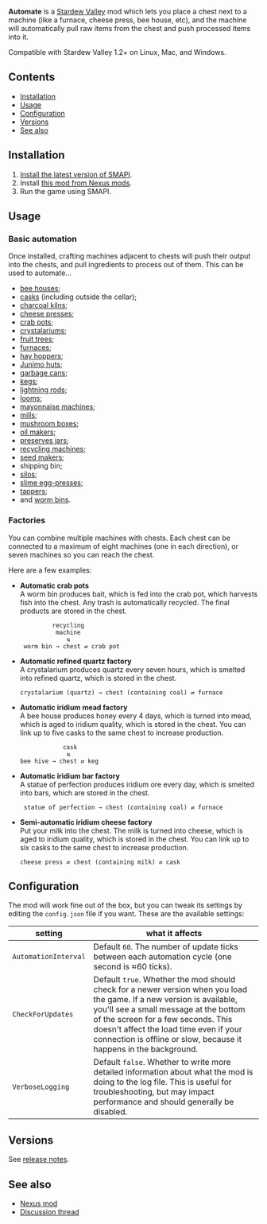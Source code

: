 **Automate** is a [Stardew Valley](http://stardewvalley.net/) mod which lets you place a chest
next to a machine (like a furnace, cheese press, bee house, etc), and the machine will
automatically pull raw items from the chest and push processed items into it.

Compatible with Stardew Valley 1.2+ on Linux, Mac, and Windows.

## Contents
* [Installation](#installation)
* [Usage](#usage)
* [Configuration](#configuration)
* [Versions](#versions)
* [See also](#see-also)

## Installation
1. [Install the latest version of SMAPI](http://canimod.com/guides/using-mods#installing-smapi).
3. Install [this mod from Nexus mods](http://www.nexusmods.com/stardewvalley/mods/1063).
4. Run the game using SMAPI.

## Usage
### Basic automation
Once installed, crafting machines adjacent to chests will push their output into the chests, and
pull ingredients to process out of them. This can be used to automate...
* [bee houses](http://stardewvalleywiki.com/Bee_House);
* [casks](http://stardewvalleywiki.com/Cask) (including outside the cellar);
* [charcoal kilns](http://stardewvalleywiki.com/Charcoal_Kiln);
* [cheese presses](http://stardewvalleywiki.com/Cheese_Press);
* [crab pots](http://stardewvalleywiki.com/Crab_Pot);
* [crystalariums](http://stardewvalleywiki.com/Crystalarium);
* [fruit trees](http://stardewvalleywiki.com/Fruit_Trees);
* [furnaces](http://stardewvalleywiki.com/Furnace);
* [hay hoppers](http://stardewvalleywiki.com/Hay_Hopper);
* [Junimo huts](http://stardewvalleywiki.com/Junimo_Hut);
* [garbage cans](http://stardewvalleywiki.com/Garbage_Can);
* [kegs](http://stardewvalleywiki.com/Keg);
* [lightning rods](http://stardewvalleywiki.com/Lightning_Rod);
* [looms](http://stardewvalleywiki.com/Loom);
* [mayonnaise machines](http://stardewvalleywiki.com/Mayonnaise_Machine);
* [mills](http://stardewvalleywiki.com/Mill);
* [mushroom boxes](http://stardewvalleywiki.com/The_Cave#Mushrooms);
* [oil makers](http://stardewvalleywiki.com/Oil_Maker);
* [preserves jars](http://stardewvalleywiki.com/Preserves_Jar);
* [recycling machines](http://stardewvalleywiki.com/Recycling_Machine);
* [seed makers](http://stardewvalleywiki.com/Seed_Maker);
* shipping bin;
* [silos](http://stardewvalleywiki.com/Silo);
* [slime egg-presses](http://stardewvalleywiki.com/Slime_Egg);
* [tappers](http://stardewvalleywiki.com/Tapper);
* and [worm bins](http://stardewvalleywiki.com/Worm_Bin).

### Factories
You can combine multiple machines with chests. Each chest can be connected to a maximum of eight
machines (one in each direction), or seven machines so you can reach the chest.

Here are a few examples:

* **Automatic crab pots**  
  A worm bin produces bait, which is fed into the crab pot, which harvests fish into the chest. Any
  trash is automatically recycled. The final products are stored in the chest.
  ```
           recycling
            machine
               ⇅
   worm bin → chest ⇄ crab pot
  ```

* **Automatic refined quartz factory**  
  A crystalarium produces quartz every seven hours, which is smelted into refined quartz, which is
  stored in the chest.
  ```
  crystalarium (quartz) → chest (containing coal) ⇄ furnace
  ```

* **Automatic iridium mead factory**  
  A bee house produces honey every 4 days, which is turned into mead, which is aged to iridium
  quality, which is stored in the chest. You can link up to five casks to the same chest to
  increase production.
  ```
              cask
               ⇅
  bee hive → chest ⇄ keg
  ```

* **Automatic iridium bar factory**  
  A statue of perfection produces iridium ore every day, which is smelted into bars, which are
  stored in the chest.
  ```
   statue of perfection → chest (containing coal) ⇄ furnace
  ```

* **Semi-automatic iridium cheese factory**  
  Put your milk into the chest. The milk is turned into cheese, which is aged to iridium quality,
  which is stored in the chest. You can link up to six casks to the same chest to increase
  production.
  ```
  cheese press ⇄ chest (containing milk) ⇄ cask
  ```

## Configuration
The mod will work fine out of the box, but you can tweak its settings by editing the `config.json`
file if you want. These are the available settings:

setting           | what it affects
----------------- | -------------------
`AutomationInterval` | Default `60`. The number of update ticks between each automation cycle (one second is ≈60 ticks).
`CheckForUpdates` | Default `true`. Whether the mod should check for a newer version when you load the game. If a new version is available, you'll see a small message at the bottom of the screen for a few seconds. This doesn't affect the load time even if your connection is offline or slow, because it happens in the background.
`VerboseLogging` | Default `false`. Whether to write more detailed information about what the mod is doing to the log file. This is useful for troubleshooting, but may impact performance and should generally be disabled.

## Versions
See [release notes](release-notes.md).

## See also
* [Nexus mod](http://www.nexusmods.com/stardewvalley/mods/1063)
* [Discussion thread](http://community.playstarbound.com/threads/automate.131913)
